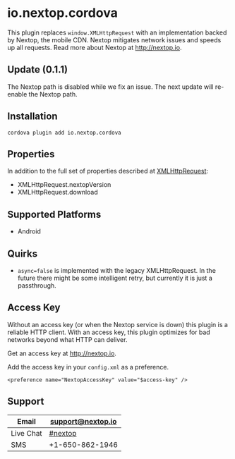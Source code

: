 # io.nextop.cordova

This plugin replaces `window.XMLHttpRequest` with an implementation backed
by Nextop, the mobile CDN. Nextop mitigates network issues
and speeds up all requests. Read more about Nextop at http://nextop.io.

## Update (0.1.1)

The Nextop path is disabled while we fix an issue.
The next update will re-enable the Nextop path.

## Installation

```
cordova plugin add io.nextop.cordova
```

## Properties

In addition to the full set of properties described at
 [XMLHttpRequest](https://developer.mozilla.org/en-US/docs/Web/API/XMLHttpRequest):

- XMLHttpRequest.nextopVersion
- XMLHttpRequest.download

## Supported Platforms

- Android

## Quirks

- `async=false` is implemented with the legacy XMLHttpRequest.
  In the future there might be some intelligent retry,
  but currently it is just a passthrough.

## Access Key

Without an access key (or when the Nextop service is down) this plugin is a reliable HTTP client.
With an access key, this plugin optimizes for bad networks beyond what HTTP can deliver.

Get an access key at http://nextop.io.

Add the access key in your `config.xml` as a preference.

```
<preference name="NextopAccessKey" value="$access-key" />
```

## Support

| Email          | support@nextop.io                  |
|----------------|------------------------------------|
| Live Chat      | [#nextop](https://www.hipchat.com/gebRowlQF)  |
| SMS            | +1-650-862-1946                    |

